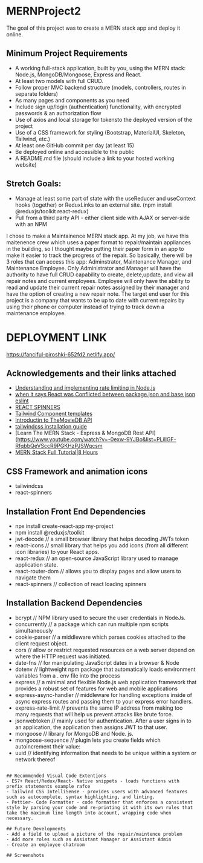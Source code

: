 # MERNProject2
The goal of this project was to create a MERN stack app and deploy it online.

## Minimum Project Requirements
- A working full-stack application, built by you, using the MERN stack: Node.js, MongoDB/Mongoose, Express and React.
- At least two models with full CRUD.
- Follow proper MVC backend structure (models, controllers, routes in separate folders)
- As many pages and components as you need
- Include sign up/login (authentication) functionality, with encrypted passwords & an authorization flow
- Use of axios and local storage for tokensto the deployed version of the project 
- Use of a CSS framework for styling (Bootstrap, MaterialUI, Skeleton, Tailwind, etc.)
- At least one GitHub commit per day (at least 15)
- Be deployed online and accessible to the public
- A README.md file (should include a link to your hosted working website) 

## Stretch Goals:
- Manage at least some part of state with the useReducer and useContext hooks (together) or ReduxLinks to an external site. (npm install @reduxjs/toolkit react-redux) 
- Pull from a third party API - either client side with AJAX or server-side with an NPM

I chose to make a Maintainence MERN stack app. At my job, we have this maitenence crew which uses a paper format to repair/maintain appliances in the building, so I thought maybe putting their paper form in an app to make it easier to track the progress of the repair.
So basically, there will be 3 roles that can access this app: Adminstrator, Maintenance Manager, and Maintenance Employee.
Only Administrator and Manager will have the authority to have full CRUD capability to create, delete,update, and view all repair notes and current employees. Employee will only have the ability to read and update their current repair notes assigned by their manager and have the option of creating a new repair note. 
 The target end user for this project is a company that wants to be up to date with current repairs by using their phone or computer instead of trying to track down a maintenance employee. 

# DEPLOYMENT LINK
https://fanciful-piroshki-652fd2.netlify.app/

## Acknowledgements and their links attached

 - [Understanding and implementing rate limiting in Node.js](https://blog.logrocket.com/rate-limiting-node-js/)
 - [when it says React was Conflicted between  package.json and base.json eslint](https://www.youtube.com/watch?v=LKS-ppJugGk)
 - [REACT SPINNERS](https://www.davidhu.io/react-spinners/)
 - [Tailwind Component templates](https://tailwindcomponents.com/component/form-with-file-input/)
 - [Introductin to TheMovieDB API](https://www.youtube.com/watch?v=bpHtxx_wmqw)
 - [tailwindcss installation guide](https://tailwindcss.com/docs/guides/create-react-app)
 - [Learn The MERN Stack - Express & MongoDB Rest API](https://www.youtube.com/watch?v=-0exw-9YJBo&list=PLillGF-RfqbbQeVSccR9PGKHzPJSWqcsm
 - [MERN Stack Full Tutorial|8 Hours](https://www.youtube.com/watch?v=CvCiNeLnZ00)





## CSS Framework and animation icons
- tailwindcss
- react-spinners


## Installation Front End Dependencies

- npx install create-react-app my-project
- npm install @reduxjs/toolkit
- jwt-decode     // a small browser library that helps decoding JWTs token 
- react-icons    //  small library that helps you add icons (from all different icon libraries) to your React apps.
- react-redux    //  an open-source JavaScript library used to manage application state.
- react-router-dom   // allows you to display pages and allow users to navigate them
- react-spinners     // collection of react loading spinners   



## Installation Backend Dependencies


- bcrypt  //  NPM library used to secure the user credentials in NodeJs.
- concurrently  // a package which can run multiple npm scripts simultaneously
- cookie-parser  //  a middleware which parses cookies attached to the client request object.
- cors  // allow or restrict requested resources on a web server depend on where the HTTP request was initiated.
- date-fns  // for manipulating JavaScript dates in a browser & Node
- dotenv  // lightweight npm package that automatically loads environment variables from a . env file into the process
- express  // a minimal and flexible Node.js web application framework that provides a robust set of features for web and mobile applications
- express-async-handler // middleware for handling exceptions inside of async express routes and passing them to your express error handlers.
- express-rate-limit  //  prevents the same IP address from making too many requests that will help us prevent attacks like brute force.
- jsonwebtoken //  mainly used for authentication. After a user signs in to an application, the application then assigns JWT to that user.
- mongoose // library for MongoDB and Node. js.
- mongoose-sequence //  plugin lets you create fields which autoincrement their value: 
- uuid  // identifying information that needs to be unique within a system or network thereof

```

## Recommended Visual Code Extentions
- ES7+ React/Redux/React- Native snippets - loads functions with prefix statements example rafce
- Tailwind CSS IntelliSense - provides users with advanced features such as autocomplete, syntax highlighting, and linting.
- Pettier- Code Formatter - code formatter that enforces a consistent style by parsing your code and re-printing it with its own rules that take the maximum line length into account, wrapping code when necessary.

## Future Developments
- Add a field to upload a picture of the repair/maintence problem
- Add more roles such as Assistant Manager or Assistant Admin
- Create an employee chatroom 
    
## Screenshots



